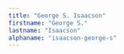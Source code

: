 ```yaml
---
title: "George S. Isaacson"
firstname: "George S."
lastname: "Isaacson"
alphaname: "isaacson-george-s"
---
```

